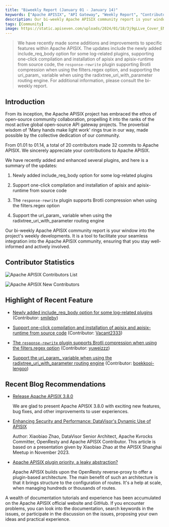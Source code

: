 ```yaml
---
title: "Biweekly Report (January 01 - January 14)"
keywords: ["Apache APISIX", "API Gateway", "Weekly Report", "Contributor"]
description: Our bi-weekly Apache APISIX community report is your window into the project's weekly developments. It is a tool to facilitate your seamless integration into the Apache APISIX community, ensuring that you stay well-informed and actively involved.
tags: [Community]
image: https://static.apiseven.com/uploads/2024/01/18/3j9gLLve_Cover_ENG.png
---
```


> We have recently made some additions and improvements to specific features within Apache APISIX. The updates include the newly added include_req_body option for some log-related plugins, supporting one-click compilation and installation of apisix and apisix-runtime from source code, the `response-rewrite` plugin supporting Brotli compression when using the filters.regex option, and supporting the uri_param_ variable when using the radixtree_uri_with_parameter routing engine. For additional information, please consult the bi-weekly report.
<!--truncate-->
## Introduction

From its inception, the Apache APISIX project has embraced the ethos of open-source community collaboration, propelling it into the ranks of the most active global open-source API gateway projects. The proverbial wisdom of 'Many hands make light work' rings true in our way, made possible by the collective dedication of our community.

From 01.01 to 01.14, a total of 20 contributors made 32 commits to Apache APISIX. We sincerely appreciate your contributions to Apache APISIX.

We have recently added and enhanced several plugins, and here is a summary of the updates:

1. Newly added include_req_body option for some log-related plugins

2. Support one-click compilation and installation of apisix and apisix-runtime from source code

3. The `response-rewrite` plugin supports Brotli compression when using the filters.regex option

4. Support the uri_param_ variable when using the radixtree_uri_with_parameter routing engine

Our bi-weekly Apache APISIX community report is your window into the project's weekly developments. It is a tool to facilitate your seamless integration into the Apache APISIX community, ensuring that you stay well-informed and actively involved.

## Contributor Statistics

![Apache APISIX Contributors List](https://static.apiseven.com/uploads/2024/01/18/2DEKfgEm_List_Cons.png)

![Apache APISIX New Contributors](https://static.apiseven.com/uploads/2024/01/18/XLn0OLo4_List_New.png)

## Highlight of Recent Feature

- [Newly added include_req_body option for some log-related plugins](https://github.com/apache/apisix/pull/10738) (Contributor: [smileby](https://github.com/smileby))

- [Support one-click compilation and installation of apisix and apisix-runtime from source code](https://github.com/apache/apisix/pull/10729) (Contributor: [Vacant2333](https://github.com/Vacant2333))

- [The `response-rewrite` plugin supports Brotli compression when using the filters.regex option](https://github.com/apache/apisix/pull/10733) (Contributor: [yuweizzz](https://github.com/yuweizzz))

- [Support the uri_param_ variable when using the radixtree_uri_with_parameter routing engine](https://github.com/apache/apisix/pull/10645) (Contributor: [boekkooi-lengoo](https://github.com/boekkooi-lengoo))

## Recent Blog Recommendations

- [Release Apache APISIX 3.8.0](https://apisix.apache.org/blog/2024/01/15/release-apache-apisix-3.8.0/)

  We are glad to present Apache APISIX 3.8.0 with exciting new features, bug fixes, and other improvements to user experiences.

- [Enhancing Security and Performance: DataVisor's Dynamic Use of APISIX](https://apisix.apache.org/blog/2023/12/19/datavisor-uses-apisix/)

  Author: Xiaobiao Zhao, DataVisor Senior Architect, Apache Kvrocks Committer, OpenResty and Apache APISIX Contributor. This article is based on a presentation given by Xiaobiao Zhao at the APISIX Shanghai Meetup in November 2023.

- [Apache APISIX plugin priority, a leaky abstraction?](https://apisix.apache.org/blog/2023/12/14/apisix-plugins-priority-leaky-abstraction/)

  Apache APISIX builds upon the OpenResty reverse-proxy to offer a plugin-based architecture. The main benefit of such an architecture is that it brings structure to the configuration of routes. It's a help at scale, when managing hundreds or thousands of routes.

A wealth of documentation tutorials and experience has been accumulated on the Apache APISIX official website and GitHub. If you encounter problems, you can look into the documentation, search keywords in the issues, or participate in the discussion on the issues, proposing your own ideas and practical experience.
